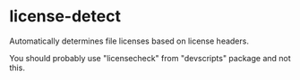 license-detect
==============

Automatically determines file licenses based on license headers.

You should probably use "licensecheck" from "devscripts" package and not this.